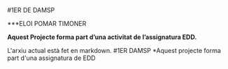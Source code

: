#1ER DE DAMSP

***ELOI POMAR TIMONER

**Aquest Projecte forma part d’una activitat de l’assignatura EDD.** 

L'arxiu actual està fet en markdown.
#1ER DAMSP *Aquest projecte forma part d'una assignatura de EDD
